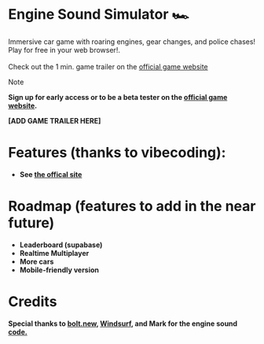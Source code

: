 # Engine Sound Simulator 🏎️
Immersive car game with roaring engines, gear changes, and police chases! Play for free in your web browser!. <br><br>
Check out the 1 min. game trailer on the [official game website](https://nat3058.github.io/Engine-Sound-Simulator-Game/)
> [!NOTE]
> <b> Sign up for early access or to be a beta tester on the [official game website](https://nat3058.github.io/Engine-Sound-Simulator-Game/). <b>

[ADD GAME TRAILER HERE]
# Features (thanks to vibecoding):
* See [the offical site](https://nat3058.github.io/Engine-Sound-Simulator-Game/)
# Roadmap (features to add in the near future)
* Leaderboard (supabase)
* Realtime Multiplayer 
* More cars
* Mobile-friendly version

# Credits
Special thanks to [bolt.new](https://bolt.new/), [Windsurf](https://windsurf.com/editor), and Mark for the engine sound [code.](https://github.com/markeasting/engine-audio)
